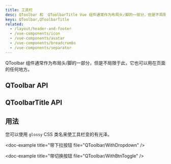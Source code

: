 ```yaml
---
title: 工具栏
desc: QToolbar 和  QToolbarTitle Vue 组件通常作为布局头/脚的一部分，但是不局限于此，它也可以用在页面的任何地方。
keys: QToolbar,QToolbarTitle
related:
  - /layout/header-and-footer
  - /vue-components/icon
  - /vue-components/avatar
  - /vue-components/breadcrumbs
  - /vue-components/separator
---
```


QToolbar 组件通常作为布局头/脚的一部分，但是不局限于此，它也可以用在页面的任何地方。

## QToolbar API

<doc-api file="QToolbar" />

## QToolbarTitle API

<doc-api file="QToolbarTitle" />

## 用法

<doc-example title="基础" file="QToolbar/Basic" />

<doc-example title="带头像" file="QToolbar/Avatar" />

您可以使用 `glossy` CSS 类名来使工具栏变的有光泽。

<doc-example title="Glossy" file="QToolbar/Glossy" />

<doc-example title="垂直分组" file="QToolbar/GroupedVertically" />

<doc-example title="水平分组" file="QToolbar/GroupedHorizontally" />

<doc-example title="带选项卡" file="QToolbar/WithTabs" />

<doc-example title="带下拉按钮 file="QToolbar/WithDropdown" />

<doc-example title="带切换按钮 file="QToolbar/WithBtnToggle" />
